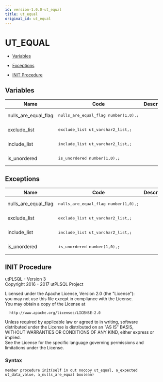 ```yaml
---
id: version-1.0.0-ut_equal
title: ut_equal
original_id: ut_equal
---
```


# UT_EQUAL




- [Variables](#variables)

- [Exceptions](#exceptions)

- [INIT Procedure](#init)



## Variables<a name="variables"></a>

Name | Code | Description
--- | --- | ---
nulls_are_equal_flag | <pre>nulls_are_equal_flag number(1,0),;</pre> | 
exclude_list | <pre>exclude_list   ut_varchar2_list,;</pre> | 
include_list | <pre>include_list   ut_varchar2_list,;</pre> | 
is_unordered | <pre>is_unordered   number(1,0),;</pre> | 



## Exceptions<a name="exceptions"></a>

Name | Code | Description
--- | --- | ---
nulls_are_equal_flag | <pre>nulls_are_equal_flag number(1,0),;</pre> | 
exclude_list | <pre>exclude_list   ut_varchar2_list,;</pre> | 
include_list | <pre>include_list   ut_varchar2_list,;</pre> | 
is_unordered | <pre>is_unordered   number(1,0),;</pre> | 




 
## INIT Procedure<a name="init"></a>


<p>
<p>utPLSQL - Version 3<br />  Copyright 2016 - 2017 utPLSQL Project</p><p>  Licensed under the Apache License, Version 2.0 (the &quot;License&quot;):<br />  you may not use this file except in compliance with the License.<br />  You may obtain a copy of the License at</p><pre><code>  http://www.apache.org/licenses/LICENSE-2.0</code></pre><p>  Unless required by applicable law or agreed to in writing, software<br />  distributed under the License is distributed on an &quot;AS IS&quot; BASIS,<br />  WITHOUT WARRANTIES OR CONDITIONS OF ANY KIND, either express or implied.<br />  See the License for the specific language governing permissions and<br />  limitations under the License.</p>
</p>

### Syntax
```plsql
member procedure init(self in out nocopy ut_equal, a_expected ut_data_value, a_nulls_are_equal boolean)
```

 





 
